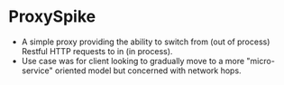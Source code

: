 # ProxySpike
- A simple proxy providing the ability to switch from (out of process) Restful HTTP requests to in (in process). 
- Use case was for client looking to gradually move to a more "micro-service" oriented model but concerned with network hops.
